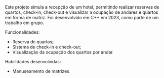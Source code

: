  Este projeto simula a recepção de um hotel, permitindo realizar reservas de quartos, check-in, check-out e visualizar a ocupação de andares e quartos em forma de matriz. Foi desenvolvido em C++ em 2023, como parte de um trabalho em grupo.

 Funcionalidades:
- Reserva de quartos;
- Sistema de check-in e check-out;
- Visualização da ocupação dos quartos por andar.

 Habilidades desenvolvidas:
- Manuseamento de matrizes.
